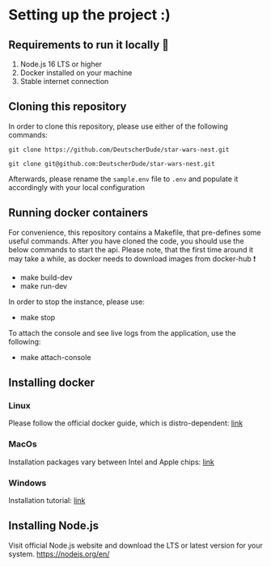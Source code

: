 # Setting up the project :)

## Requirements to run it locally :rocket:

1. Node.js 16 LTS or higher
2. Docker installed on your machine
3. Stable internet connection

## Cloning this repository

In order to clone this repository, please use either of the following commands:

`git clone https://github.com/DeutscherDude/star-wars-nest.git`

`git clone git@github.com:DeutscherDude/star-wars-nest.git`

Afterwards, please rename the `sample.env` file to `.env` and populate it accordingly with your local configuration

## Running docker containers

For convenience, this repository contains a Makefile, that pre-defines some useful commands.
After you have cloned the code, you should use the below commands to start the api. Please note, that the first time around it may take a while, as docker needs to download images from docker-hub :heavy_exclamation_mark:

- make build-dev
- make run-dev

In order to stop the instance, please use:

- make stop

To attach the console and see live logs from the application, use the following:

- make attach-console

## Installing docker

### Linux

Please follow the official docker guide, which is distro-dependent: [link](https://docs.docker.com/engine/install/ubuntu/)

### MacOs

Installation packages vary between Intel and Apple chips: [link](https://docs.docker.com/desktop/install/mac-install/)

### Windows

Installation tutorial: [link](https://docs.docker.com/desktop/install/windows-install/)

## Installing Node.js

Visit official Node.js website and download the LTS or latest version for your system.
https://nodejs.org/en/

